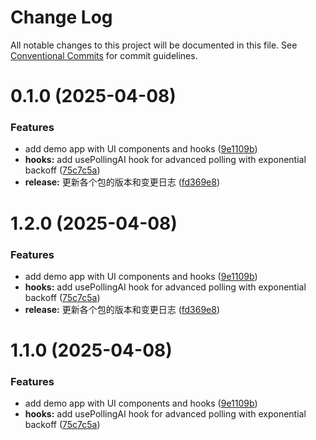 # Change Log

All notable changes to this project will be documented in this file.
See [Conventional Commits](https://conventionalcommits.org) for commit guidelines.

# 0.1.0 (2025-04-08)

### Features

- add demo app with UI components and hooks ([9e1109b](https://github.com/LynnCen/LynKit/commit/9e1109b1b6d0aca2721411e69518a02920dba5f5))
- **hooks:** add usePollingAI hook for advanced polling with exponential backoff ([75c7c5a](https://github.com/LynnCen/LynKit/commit/75c7c5a5678a48f49ffd45ae74f7f2a9d95a050a))
- **release:** 更新各个包的版本和变更日志 ([fd369e8](https://github.com/LynnCen/LynKit/commit/fd369e842950848466d62a6df228ce26b51651e5))

# 1.2.0 (2025-04-08)

### Features

- add demo app with UI components and hooks ([9e1109b](https://github.com/LynnCen/LynKit/commit/9e1109b1b6d0aca2721411e69518a02920dba5f5))
- **hooks:** add usePollingAI hook for advanced polling with exponential backoff ([75c7c5a](https://github.com/LynnCen/LynKit/commit/75c7c5a5678a48f49ffd45ae74f7f2a9d95a050a))
- **release:** 更新各个包的版本和变更日志 ([fd369e8](https://github.com/LynnCen/LynKit/commit/fd369e842950848466d62a6df228ce26b51651e5))

# 1.1.0 (2025-04-08)

### Features

- add demo app with UI components and hooks ([9e1109b](https://github.com/LynnCen/LynKit/commit/9e1109b1b6d0aca2721411e69518a02920dba5f5))
- **hooks:** add usePollingAI hook for advanced polling with exponential backoff ([75c7c5a](https://github.com/LynnCen/LynKit/commit/75c7c5a5678a48f49ffd45ae74f7f2a9d95a050a))
